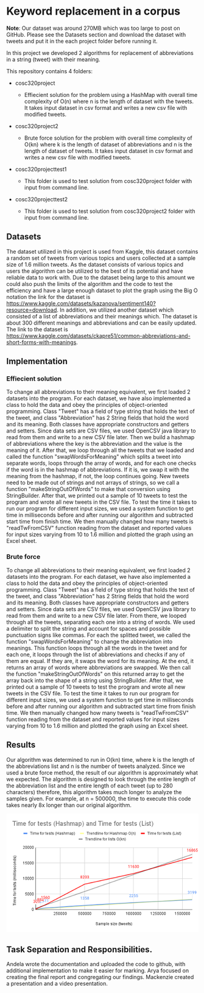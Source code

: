 
# Keyword replacement in a corpus

**Note**: Our dataset was around 270MB which was too large to post on GitHub. Please see the Datasets section and download the dataset with tweets and put it in the each project folder before running it.

In this project we developed 2 algorithms for replacement of abbreviations in a string (tweet) with their meaning.

This repository contains 4 folders:

* cosc320project
    -  Effiecient solution for the problem using a HashMap with overall time complexity of O(n) where n is the length of dataset with the tweets. It takes input dataset in csv format and writes a new csv file with modified tweets.
* cosc320project2
    - Brute force solution for the problem with overall time complexity of O(kn) where k is the length of dataset of abbreviations and n is the length of dataset of tweets. It takes input dataset in csv format and writes a new csv file with modified tweets.

* cosc320projecttest1
    - This folder is used to test solution from cosc320project folder with input from command line.
* cosc320projecttest2
     - This folder is used to test solution from cosc320project2 folder with input from command line.

## Datasets
The dataset utilized in this project is used from Kaggle, this dataset contains a random set of tweets from various topics and users collected at a sample size of 1.6 million tweets. As the dataset consists of various topics and users the algorithm can be utilized to the best of its potential and have reliable data to work with. Due to the dataset being large to this amount we could also push the limits of the algorithm and the code to test the efficiency and have a large enough dataset to plot the graph using the Big O notation the link for the dataset is https://www.kaggle.com/datasets/kazanova/sentiment140?resource=download. 
In addition, we utilized another dataset which consisted of a list of abbreviations and their meanings which. The dataset is about 300 different meanings and abbreviations and can be easily updated. The link to the dataset is https://www.kaggle.com/datasets/ckapre51/common-abbreviations-and-short-forms-with-meanings.

## Implementation

### Effiecient solution
To change all abbreviations to their meaning equivalent, we first loaded 2 datasets into the program. For each dataset, we have also implemented a class to hold the data and obey the principles of object-oriented programming. Class "Tweet" has a field of type string that holds the text of the tweet, and class "Abbreviation" has 2 String fields that hold the word and its meaning. Both classes have appropriate constructors and getters and setters. Since data sets are CSV files, we used OpenCSV java library to read from them and write to a new CSV file later. Then we build a hashmap of abbreviations where the key is the abbreviation and the value is the meaning of it. After that, we loop through all the tweets that we loaded and called the function "swapWordsForMeaning" which splits a tweet into separate words, loops through the array of words, and for each one checks if the word is in the hashmap of abbreviations. If it is, we swap it with the meaning from the hashmap, if not, the loop continues going. New tweets need to be made out of strings and not arrays of strings, so we call a function "makeStringOutOfWords" to make that conversion using StringBuilder. After that, we printed out a sample of 10 tweets to test the program and wrote all new tweets in the CSV file.
To test the time it takes to run our program for different input sizes, we used a system function to get time in milliseconds before and after running our algorithm and subtracted start time from finish time. We then manually changed how many tweets is "readTwFromCSV" function reading from the dataset and reported values for input sizes varying from 10 to 1.6 million and plotted the graph using an Excel sheet. 

### Brute force
To change all abbreviations to their meaning equivalent, we first loaded 2 datasets into the program. For each dataset, we have also implemented a class to hold the data and obey the principles of object-oriented programming. Class "Tweet" has a field of type string that holds the text of the tweet, and class "Abbreviation" has 2 String fields that hold the word and its meaning. Both classes have appropriate constructors and getters and setters. Since data sets are CSV files, we used OpenCSV java library to read from them and write to a new CSV file later. From there, we looped through all the tweets, separating each one into a string of words. We used a delimiter to split the string and account for spaces and possible punctuation signs like commas. For each the splitted tweet, we called the function "swapWordsForMeaning" to change the abbreviation into meanings. This function loops through all the words in the tweet and for each one, it loops through the list of abbreviations and checks if any of them are equal. If they are, it swaps the word for its meaning. At the end, it returns an array of words where abbreviations are swapped. We then call the function "makeStringOutOfWords" on this returned array to get the array back into the shape of a string using StringBuilder. After that, we printed out a sample of 10 tweets to test the program and wrote all new tweets in the CSV file.
To test the time it takes to run our program for different input sizes, we used a system function to get time in milliseconds before and after running our algorithm and subtracted start time from finish time. We then manually changed how many tweets is "readTwFromCSV" function reading from the dataset and reported values for input sizes varying from 10 to 1.6 million and plotted the graph using an Excel sheet. 

## Results
Our algorithm was determined to run in O(kn) time, where k is the length of the abbreviations list and n is the number of tweets analyzed. Since we used a brute force method, the result of our algorithm is approximately what we expected. The algorithm is designed to look through the entire length of the abbreviation list and the entire length of each tweet (up to 280 characters) therefore, this algorithm takes much longer to analyze the samples given. For example, at n = 500000, the time to execute this code takes nearly 8x longer than our original algorithm. 

![alt text](https://github.com/AndjelaAcic/cosc320p2/blob/03b52bda9cc986c2f74317c205737a932a64bba2/graph.png)

## Task Separation and Responsibilities. 

Andela wrote the documentation and uploaded the code to github, with additional implementation to make it easier for marking. Arya focused on creating the final report and congregating our findings. Mackenzie created a presentation and a video presentation.


